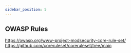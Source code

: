 ```yaml
---
sidebar_position: 5
---
```

## OWASP Rules
https://owasp.org/www-project-modsecurity-core-rule-set/
https://github.com/coreruleset/coreruleset/tree/main